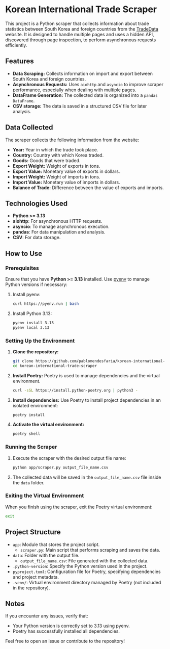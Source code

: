 
# Korean International Trade Scraper

This project is a Python scraper that collects information about trade statistics between South Korea and foreign countries from the [TradeData](https://tradedata.go.kr/cts/index_eng.do#tabHsSgn2) website. It is designed to handle multiple pages and uses a hidden API, discovered through page inspection, to perform asynchronous requests efficiently.

## Features

- **Data Scraping:** Collects information on import and export between South Korea and foreign countries.
- **Asynchronous Requests:** Uses `aiohttp` and `asyncio` to improve scraper performance, especially when dealing with multiple pages.
- **DataFrame Generation:** The collected data is organized into a `pandas DataFrame`.
- **CSV storage:** The data is saved in a structured CSV file for later analysis.

## Data Collected

The scraper collects the following information from the website:

- **Year:** Year in which the trade took place.
- **Country:** Country with which Korea traded.
- **Goods:** Goods that were traded.
- **Export Weight:** Weight of exports in tons.
- **Export Value:** Monetary value of exports in dollars.
- **Import Weight:** Weight of imports in tons.
- **Import Value:** Monetary value of imports in dollars.
- **Balance of Trade:** Difference between the value of exports and imports.

## Technologies Used

- **Python >= 3.13**
- **aiohttp**: For asynchronous HTTP requests.
- **asyncio**: To manage asynchronous execution.
- **pandas**: For data manipulation and analysis.
- **CSV**: For data storage.

## How to Use

### Prerequisites

Ensure that you have **Python >= 3.13** installed. Use [pyenv](https://github.com/pyenv/pyenv) to manage Python versions if necessary:

1. Install pyenv:
   ```bash
   curl https://pyenv.run | bash
   ```

2. Install Python 3.13:
   ```bash
   pyenv install 3.13
   pyenv local 3.13
   ```

### Setting Up the Environment

1. **Clone the repository:**
   ```bash
   git clone https://github.com/pablomendesfaria/korean-international-trade-scraper.git
   cd korean-international-trade-scraper
   ```

2. **Install Poetry:**
   Poetry is used to manage dependencies and the virtual environment.
   ```bash
   curl -sSL https://install.python-poetry.org | python3 -
   ```

3. **Install dependencies:**
   Use Poetry to install project dependencies in an isolated environment:
   ```bash
   poetry install
   ```

4. **Activate the virtual environment:**
   ```bash
   poetry shell
   ```

### Running the Scraper

1. Execute the scraper with the desired output file name:
   ```bash
   python app/scraper.py output_file_name.csv
   ```

2. The collected data will be saved in the `output_file_name.csv` file inside the `data` folder.

### Exiting the Virtual Environment

When you finish using the scraper, exit the Poetry virtual environment:
   ```bash
   exit
   ```

## Project Structure

- `app`: Module that stores the project script.
   - `scraper.py`: Main script that performs scraping and saves the data.
- `data`: Folder with the output file.
   - `output_file_name.csv`: File generated with the collected data.
- `.python-version`: Specify the Python version used in the project.
- `pyproject.toml`: Configuration file for Poetry, specifying dependencies and project metadata.
- `.venv/`: Virtual environment directory managed by Poetry (not included in the repository).

## Notes

If you encounter any issues, verify that:
- Your Python version is correctly set to 3.13 using pyenv.
- Poetry has successfully installed all dependencies.

Feel free to open an issue or contribute to the repository!

